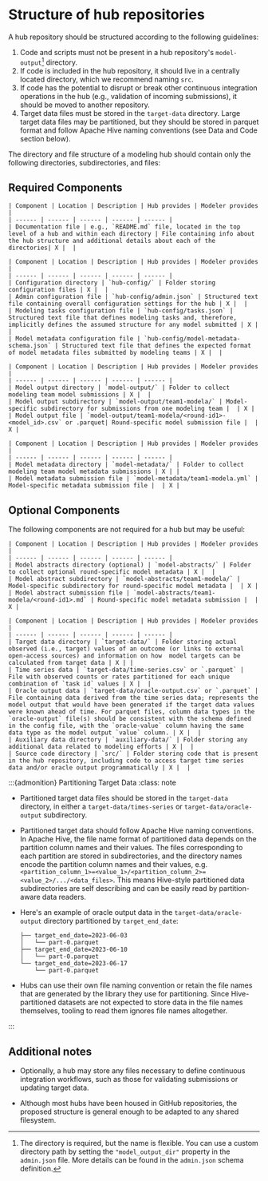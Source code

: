 # Structure of hub repositories

A hub repository should be structured according to the following guidelines:

1. Code and scripts must not be present in a hub repository's `model-output`[^model-output] directory.
2. If code is included in the hub repository, it should live in a centrally located directory, which we recommend naming `src`.
3. If code has the potential to disrupt or break other continuous integration operations in the hub (e.g., validation of incoming submissions),
it should be moved to another repository.
4. Target data files must be stored in the `target-data` directory. Large target data files may be partitioned, but they should be stored in parquet format and follow Apache Hive naming conventions (see Data and Code section below).

[^model-output]: The directory is required, but the name is flexible. You can
  use a custom directory path by setting the `"model_output_dir"` property in the
  `admin.json` file. More details can be found in the `admin.json` schema
  definition.

The directory and file structure of a modeling hub should contain only the following directories, subdirectories, and files:

## Required Components

``` {table} Documentation (README.md)
| Component | Location | Description | Hub provides | Modeler provides |
| ------ | ------ | ------ | ------ | ------ |
| Documentation file | e.g., `README.md` file, located in the top level of a hub and within each directory | File containing info about the hub structure and additional details about each of the directories| X |  |
```

``` {table} Configuration (hub-config/)
| Component | Location | Description | Hub provides | Modeler provides |
| ------ | ------ | ------ | ------ | ------ |
| Configuration directory | `hub-config/` | Folder storing configuration files | X |  |
| Admin configuration file | `hub-config/admin.json` | Structured text file containing overall configuration settings for the hub | X |  |
| Modeling tasks configuration file | `hub-config/tasks.json` | Structured text file that defines modeling tasks and, therefore, implicitly defines the assumed structure for any model submitted | X |  |
| Model metadata configuration file | `hub-config/model-metadata-schema.json` | Structured text file that defines the expected format of model metadata files submitted by modeling teams | X |  |
```

``` {table} Model Output Submissions (model-output/)
| Component | Location | Description | Hub provides | Modeler provides |
| ------ | ------ | ------ | ------ | ------ |
| Model output directory | `model-output/` | Folder to collect modeling team model submissions | X |  |
| Model output subdirectory | `model-output/team1-modela/` | Model-specific subdirectory for submissions from one modeling team |  | X |
| Model output file | `model-output/team1-modela/<round-id1>-<model_id>.csv` or .parquet| Round-specific model submission file |  | X |
```

``` {table} Model Metadata (model-metadata/)
| Component | Location | Description | Hub provides | Modeler provides |
| ------ | ------ | ------ | ------ | ------ |
| Model metadata directory | `model-metadata/` | Folder to collect modeling team model metadata submissions | X | |
| Model metadata submission file | `model-metadata/team1-modela.yml` | Model-specific metadata submission file |  | X |
```


## Optional Components

The following components are not required for a hub but may be useful:

``` {table} Model Abstracts (model-abstracts/)
| Component | Location | Description | Hub provides | Modeler provides |
| ------ | ------ | ------ | ------ | ------ |
| Model abstracts directory (optional) | `model-abstracts/` | Folder to collect optional round-specific model metadata | X |  |
| Model abstract subdirectory | `model-abstracts/team1-modela/` | Model-specific subdirectory for round-specific model metadata |  | X |
| Model abstract submission file | `model-abstracts/team1-modela/<round-id1>.md` | Round-specific model metadata submission |  | X |
```

``` {table} Data and Code
| Component | Location | Description | Hub provides | Modeler provides |
| ------ | ------ | ------ | ------ | ------ |
| Target data directory | `target-data/` | Folder storing actual observed (i.e., target) values of an outcome (or links to external open-access sources) and information on how  model targets can be calculated from target data | X | |
| Time series data | `target-data/time-series.csv` or `.parquet` | File with observed counts or rates partitioned for each unique combination of `task id` values | X |  |
| Oracle output data | `target-data/oracle-output.csv` or `.parquet` | File containing data derived from the time series data; represents the model output that would have been generated if the target data values were known ahead of time. For parquet files, column data types in the `oracle-output` file(s) should be consistent with the schema defined in the config file, with the `oracle-value` column having the same data type as the model output `value` column. | X |  |
| Auxiliary data directory | `auxiliary-data/` | Folder storing any additional data related to modeling efforts | X |  |
| Source code directory | `src/` | Folder storing code that is present in the hub repository, including code to access target time series data and/or oracle output programmatically | X |  |
```

:::{admonition} Partitioning Target Data
:class: note

* Partitioned target data files should be stored in the `target-data` directory, in either a `target-data/times-series` or `target-data/oracle-output` subdirectory.
* Partitioned target data should follow Apache Hive naming conventions. In Apache Hive, the file name format of partitioned data depends on the partition column names and their values. The files corresponding to each partition are stored in subdirectories, and the directory names encode the partition column names and their values, e.g. `<partition_column_1>=<value_1>/<partition_column_2>=<value_2>/.../<data_files>`. This means Hive-style partitioned data subdirectories are self describing and can be easily read by partition-aware data readers.

* Here's an example of oracle output data in the `target-data/oracle-output` directory partitioned by `target_end_date`:

    ```
    ├── target_end_date=2023-06-03
    │   └── part-0.parquet
    ├── target_end_date=2023-06-10
    │   └── part-0.parquet
    └── target_end_date=2023-06-17
        └── part-0.parquet
    ```

* Hubs can use their own file naming convention or retain the file names that are generated by the library they use for partitioning. Since Hive-partitioned datasets are not expected to store data in the file names themselves, tooling to read them ignores file names altogether.

:::



## Additional notes

* Optionally, a hub may store any files necessary to define continuous integration workflows, such as those for validating submissions or updating target data.

* Although most hubs have been housed in GitHub repositories, the proposed structure is general enough to be adapted to any shared filesystem.

